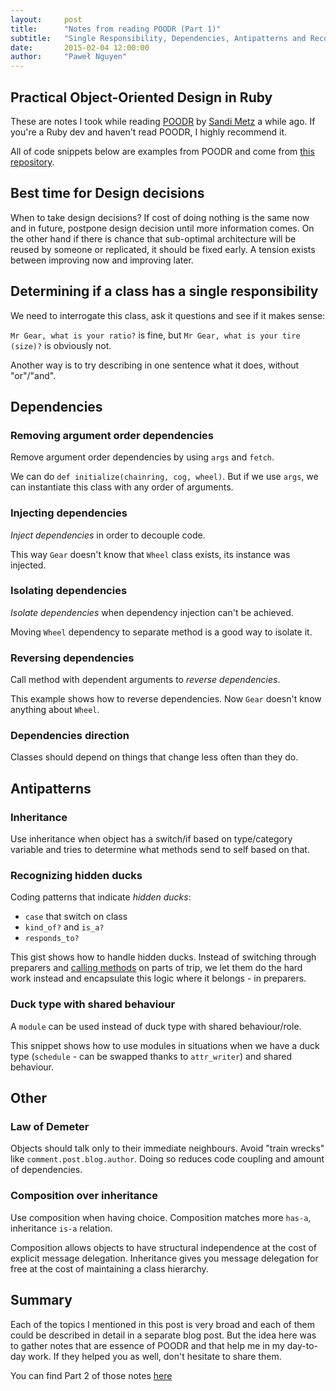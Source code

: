 ```yaml
---
layout:     post
title:      "Notes from reading POODR (Part 1)"
subtitle:   "Single Responsibility, Dependencies, Antipatterns and Recognizing Hidden Ducks"
date:       2015-02-04 12:00:00
author:     "Paweł Nguyen"
---
```


## Practical Object-Oriented Design in Ruby

These are notes I took while reading [POODR](http://www.poodr.com/) by [Sandi Metz](http://www.sandimetz.com/) a while ago.
If you're a Ruby dev and haven't read POODR, I highly recommend it.

All of code snippets below are examples from POODR and come from [this repository](https://github.com/skmetz/poodr).


## Best time for Design decisions

When to take design decisions? If cost of doing nothing is the same now and in future, postpone design decision until
more information comes. On the other hand if there is chance that sub-optimal architecture will be reused by someone or replicated,
it should be fixed early. A tension exists between improving now and improving later.


## Determining if a class has a single responsibility

We need to interrogate this class, ask it questions and see if it makes sense:

`Mr Gear, what is your ratio?` is fine, but `Mr Gear, what is your tire (size)?` is obviously not.

Another way is to try describing in one sentence what it does, without "or"/"and".



## Dependencies

### Removing argument order dependencies

Remove argument order dependencies by using `args` and `fetch`.

<script src="http://gist-it.appspot.com/github/skmetz/poodr/blob/master/chapter_3.rb?slice=169:174"></script>

We can do `def initialize(chainring, cog, wheel)`. But if we use `args`, we can instantiate this class with any order of arguments.

### Injecting dependencies

*Inject dependencies* in order to decouple code.

<script src="http://gist-it.appspot.com/github/skmetz/poodr/blob/master/chapter_3.rb?slice=54:70"></script>

This way `Gear` doesn't know that `Wheel` class exists, its instance was injected.

### Isolating dependencies

*Isolate dependencies* when dependency injection can't be achieved.

<script src="http://gist-it.appspot.com/github/skmetz/poodr/blob/master/chapter_3.rb?slice=86:101"></script>

Moving `Wheel` dependency to separate method is a good way to isolate it.

### Reversing dependencies

Call method with dependent arguments to *reverse dependencies*.

<script src="http://gist-it.appspot.com/github/skmetz/poodr/blob/master/chapter_3.rb?slice=263:299"></script>

This example shows how to reverse dependencies. Now `Gear` doesn't know anything about `Wheel`.

### Dependencies direction

Classes should depend on things that change less often than they do.


## Antipatterns

### Inheritance

Use inheritance when object has a switch/if based on type/category variable and tries to determine what methods send to self
based on that.


### Recognizing hidden ducks

Coding patterns that indicate *hidden ducks*:

- `case` that switch on class
- `kind_of?` and `is_a?`
- `responds_to?`

<script src="http://gist-it.appspot.com/github/skmetz/poodr/blob/master/chapter_5.rb?slice=63:71"></script>

This gist shows how to handle hidden ducks. Instead of switching through preparers and
[calling methods](https://github.com/skmetz/poodr/blob/master/chapter_5.rb#L30) on parts of trip, we let them do the hard
work instead and encapsulate this logic where it belongs - in preparers.

### Duck type with shared behaviour
A `module` can be used instead of duck type with shared behaviour/role.

<script src="http://gist-it.appspot.com/github/skmetz/poodr/blob/master/chapter_7.rb?slice=51:72"></script>

This snippet shows how to use modules in situations when we have a duck type (`schedule` - can be swapped thanks to `attr_writer`)
and shared behaviour.

## Other

### Law of Demeter

Objects should talk only to their immediate neighbours. Avoid "train wrecks" like `comment.post.blog.author`. Doing so reduces
code coupling and amount of dependencies.

### Composition over inheritance

Use composition when having choice. Composition matches more `has-a`, inheritance `is-a`
relation.

Composition allows objects to have structural independence at the cost of explicit message delegation.
Inheritance gives you message delegation for free at the cost of maintaining a class hierarchy.

## Summary

Each of the topics I mentioned in this post is very broad and each of them could be described in detail in a separate
blog post. But the idea here was to gather notes that are essence of POODR and that help me in my day-to-day work.
If they helped you as well, don't hesitate to share them.

You can find Part 2 of those notes [here](/2015/02/11/notes-from-reading-poodr-part-2/)